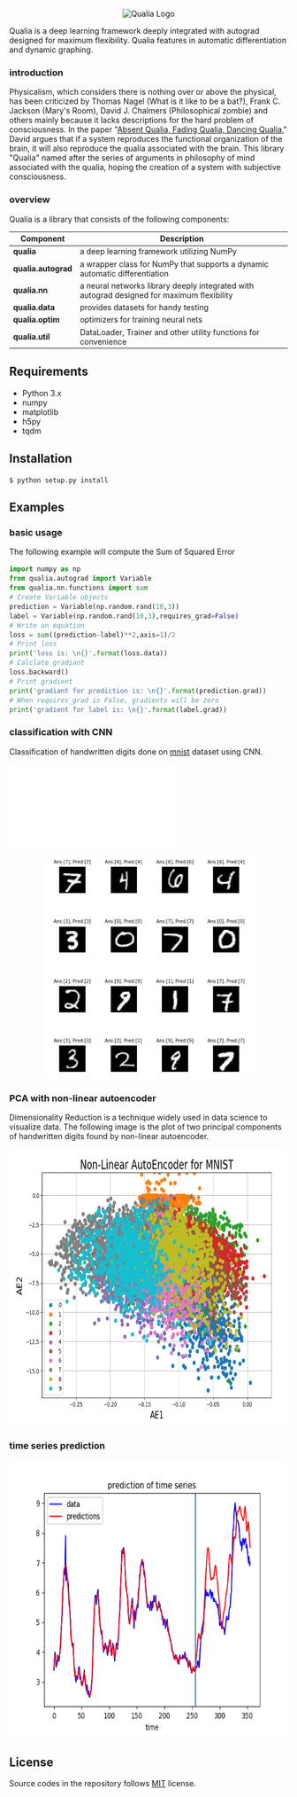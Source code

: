 <p align="center">
  <img src="https://kashu.ml/wp-content/uploads/2018/08/qualia-1-700x379.png?raw=true" alt="Qualia Logo"/>
</p>

Qualia is a deep learning framework deeply integrated with autograd designed for maximum flexibility. Qualia features in automatic differentiation and dynamic graphing.

### introduction

Physicalism, which considers there is nothing over or above the physical, has been criticized by Thomas Nagel (What is it like to be a bat?), Frank C. Jackson (Mary's Room),  David J. Chalmers (Philosophical zombie) and others mainly because it lacks descriptions for the hard problem of consciousness. In the paper "[Absent Qualia, Fading Qualia, Dancing Qualia](http://consc.net/papers/qualia.html)," David argues that if a system reproduces the functional organization of the brain, it will also reproduce the qualia associated with the brain. This library "Qualia" named after the series of arguments in philosophy of mind associated with the qualia, hoping the creation of a system with subjective consciousness. 

### overview

Qualia is a library that consists of the following components:

| Component | Description |
| ---- | --- |
| **qualia** | a deep learning framework utilizing NumPy |
| **qualia.autograd** | a wrapper class for NumPy that supports a dynamic automatic differentiation|
| **qualia.nn** | a neural networks library deeply integrated with autograd designed for maximum flexibility |
| **qualia.data** | provides datasets for handy testing |
| **qualia.optim** | optimizers for training neural nets |
| **qualia.util** | DataLoader, Trainer and other utility functions for convenience |

## Requirements

* Python 3.x
* numpy
* matplotlib 
* h5py 
* tqdm

## Installation
```
$ python setup.py install
```

## Examples

### basic usage

The following example will compute the Sum of Squared Error 
```python
import numpy as np
from qualia.autograd import Variable
from qualia.nn.functions import sum
# Create Variable objects 
prediction = Variable(np.random.rand(10,3)) 
label = Variable(np.random.rand(10,3),requires_grad=False) 
# Write an equation 
loss = sum((prediction-label)**2,axis=1)/2 
# Print loss 
print('loss is: \n{}'.format(loss.data)) 
# Calclate gradiant 
loss.backward() 
# Print gradient 
print('gradiant for prediction is: \n{}'.format(prediction.grad)) 
# When requires_grad is False, gradients will be zero 
print('gradient for label is: \n{}'.format(label.grad)) 
```

### classification with CNN

Classification of handwritten digits done on [mnist](http://yann.lecun.com/exdb/mnist/) dataset using CNN.

![source code](examples/mnist_cnn.py)

<p align="center">
  <img src="assets/mnist.PNG" height="400"/>
</p>

### PCA with non-linear autoencoder

Dimensionality Reduction is a technique widely used in data science to visualize data.
The following image is the plot of two principal components of handwritten digits found by non-linear autoencoder.

<p align="center">
  <img src="assets/mnist_ae.PNG" height="500"/>
</p>

### time series prediction

<p align="center">
  <img src="assets/labor_stats_pred.PNG" height="500"/>
</p>

## License

Source codes in the repository follows [MIT](http://www.opensource.org/licenses/MIT) license.
